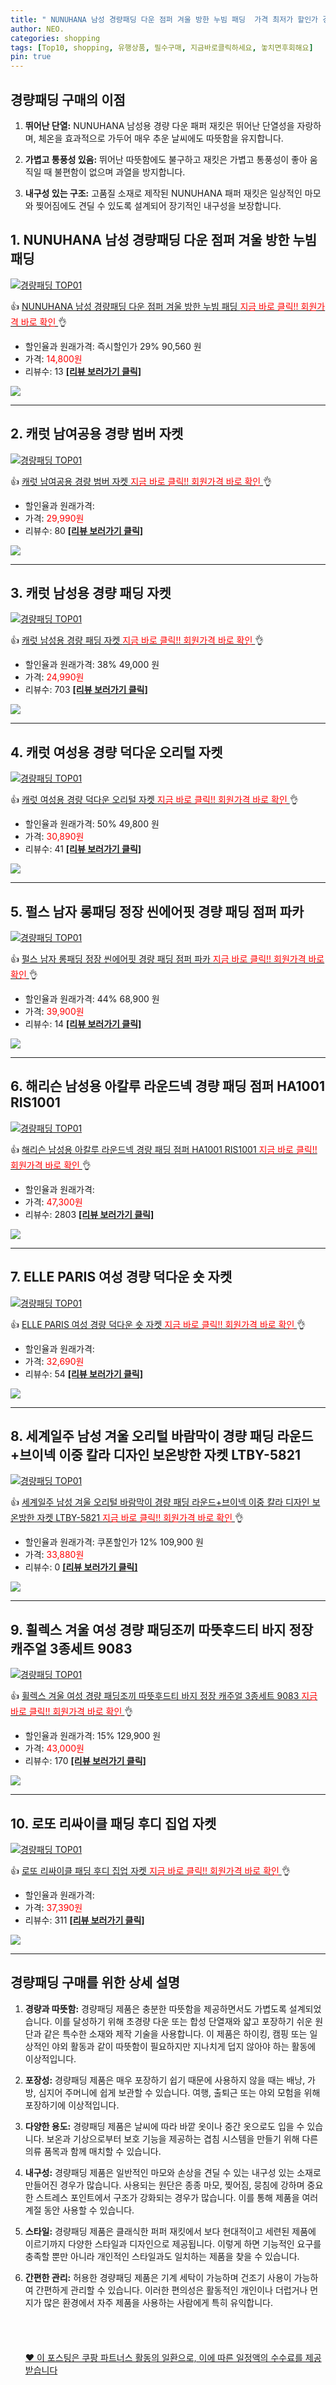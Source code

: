 ```yaml
---
title: " NUNUHANA 남성 경량패딩 다운 점퍼 겨울 방한 누빔 패딩  가격 최저가 할인가 경량패딩 최저가 추천 제품 비교"
author: NEO.
categories: shopping
tags: [Top10, shopping, 유행상품, 필수구매, 지금바로클릭하세요, 놓치면후회해요]
pin: true
---
```

## 경량패딩 구매의 이점
1. **뛰어난 단열:** NUNUHANA 남성용 경량 다운 패퍼 재킷은 뛰어난 단열성을 자랑하며, 체온을 효과적으로 가두어 매우 추운 날씨에도 따뜻함을 유지합니다.


2. **가볍고 통풍성 있음:** 뛰어난 따뜻함에도 불구하고 재킷은 가볍고 통풍성이 좋아 움직일 때 불편함이 없으며 과열을 방지합니다.


3. **내구성 있는 구조:** 고품질 소재로 제작된 NUNUHANA 패퍼 재킷은 일상적인 마모와 찢어짐에도 견딜 수 있도록 설계되어 장기적인 내구성을 보장합니다.

   

## 1.  NUNUHANA 남성 경량패딩 다운 점퍼 겨울 방한 누빔 패딩 

[![경량패딩 TOP01](https://thumbnail7.coupangcdn.com/thumbnails/remote/490x490ex/image/vendor_inventory/f6bd/976920c4b11b57823b2a36774bff637279e48bf6226e3183b63e676d7af5.jpg)](https://link.coupang.com/re/AFFSDP?lptag=AF3617701&subid=GithubCoopas&pageKey=7617859182&traceid=V0-153&itemId=20190150836&vendorItemId=87281410589)


👍 [ NUNUHANA 남성 경량패딩 다운 점퍼 겨울 방한 누빔 패딩  <font color=red> 지금 바로 클릭!! 회원가격 바로 확인 </font> ](https://link.coupang.com/re/AFFSDP?lptag=AF3617701&subid=GithubCoopas&pageKey=7617859182&traceid=V0-153&itemId=20190150836&vendorItemId=87281410589) 👌 


- 할인율과 원래가격: 즉시할인가 29%  90,560   원
- 가격: <span style='color:red'>14,800원</span>
- 리뷰수: 13  [**[리뷰 보러가기 클릭]**](https://link.coupang.com/re/AFFSDP?lptag=AF3617701&subid=GithubCoopas&pageKey=7617859182&traceid=V0-153&itemId=20190150836&vendorItemId=87281410589)

[![](/discount_price.png)](https://link.coupang.com/re/AFFSDP?lptag=AF3617701&subid=GithubCoopas&pageKey=7617859182&traceid=V0-153&itemId=20190150836&vendorItemId=87281410589)

---


   

## 2.  캐럿 남여공용 경량 범버 자켓 

[![경량패딩 TOP01](https://thumbnail8.coupangcdn.com/thumbnails/remote/490x490ex/image/retail/images/2216017694578747-69c2e653-ccab-4632-bb47-b7b9403552af.jpg)](https://link.coupang.com/re/AFFSDP?lptag=AF3617701&subid=GithubCoopas&pageKey=2111546173&traceid=V0-153&itemId=3586762063&vendorItemId=71572557005)


👍 [ 캐럿 남여공용 경량 범버 자켓  <font color=red> 지금 바로 클릭!! 회원가격 바로 확인 </font> ](https://link.coupang.com/re/AFFSDP?lptag=AF3617701&subid=GithubCoopas&pageKey=2111546173&traceid=V0-153&itemId=3586762063&vendorItemId=71572557005) 👌 


- 할인율과 원래가격: 
- 가격: <span style='color:red'>29,990원</span>
- 리뷰수: 80  [**[리뷰 보러가기 클릭]**](https://link.coupang.com/re/AFFSDP?lptag=AF3617701&subid=GithubCoopas&pageKey=2111546173&traceid=V0-153&itemId=3586762063&vendorItemId=71572557005)

[![](/discount_price.png)](https://link.coupang.com/re/AFFSDP?lptag=AF3617701&subid=GithubCoopas&pageKey=2111546173&traceid=V0-153&itemId=3586762063&vendorItemId=71572557005)

---


   

## 3.  캐럿 남성용 경량 패딩 자켓 

[![경량패딩 TOP01](https://thumbnail9.coupangcdn.com/thumbnails/remote/490x490ex/image/retail/images/2220460223953644-bc8921c0-d40f-4097-b881-ca03ba194556.jpg)](https://link.coupang.com/re/AFFSDP?lptag=AF3617701&subid=GithubCoopas&pageKey=2111547303&traceid=V0-153&itemId=3586763453&vendorItemId=71572558508)


👍 [ 캐럿 남성용 경량 패딩 자켓  <font color=red> 지금 바로 클릭!! 회원가격 바로 확인 </font> ](https://link.coupang.com/re/AFFSDP?lptag=AF3617701&subid=GithubCoopas&pageKey=2111547303&traceid=V0-153&itemId=3586763453&vendorItemId=71572558508) 👌 


- 할인율과 원래가격: 38%  49,000   원
- 가격: <span style='color:red'>24,990원</span>
- 리뷰수: 703  [**[리뷰 보러가기 클릭]**](https://link.coupang.com/re/AFFSDP?lptag=AF3617701&subid=GithubCoopas&pageKey=2111547303&traceid=V0-153&itemId=3586763453&vendorItemId=71572558508)

[![](/discount_price.png)](https://link.coupang.com/re/AFFSDP?lptag=AF3617701&subid=GithubCoopas&pageKey=2111547303&traceid=V0-153&itemId=3586763453&vendorItemId=71572558508)

---


   

## 4.  캐럿 여성용 경량 덕다운 오리털 자켓 

[![경량패딩 TOP01](https://thumbnail10.coupangcdn.com/thumbnails/remote/490x490ex/image/retail/images/7598188672585429-36834081-4dd5-4feb-88e1-dc0d79f81338.jpg)](https://link.coupang.com/re/AFFSDP?lptag=AF3617701&subid=GithubCoopas&pageKey=6059623179&traceid=V0-153&itemId=11136432287&vendorItemId=78414929918)


👍 [ 캐럿 여성용 경량 덕다운 오리털 자켓  <font color=red> 지금 바로 클릭!! 회원가격 바로 확인 </font> ](https://link.coupang.com/re/AFFSDP?lptag=AF3617701&subid=GithubCoopas&pageKey=6059623179&traceid=V0-153&itemId=11136432287&vendorItemId=78414929918) 👌 


- 할인율과 원래가격: 50%  49,800   원
- 가격: <span style='color:red'>30,890원</span>
- 리뷰수: 41  [**[리뷰 보러가기 클릭]**](https://link.coupang.com/re/AFFSDP?lptag=AF3617701&subid=GithubCoopas&pageKey=6059623179&traceid=V0-153&itemId=11136432287&vendorItemId=78414929918)

[![](/discount_price.png)](https://link.coupang.com/re/AFFSDP?lptag=AF3617701&subid=GithubCoopas&pageKey=6059623179&traceid=V0-153&itemId=11136432287&vendorItemId=78414929918)

---


   

## 5.  펄스 남자 롱패딩 정장 씬에어핏 경량 패딩 점퍼 파카 

[![경량패딩 TOP01](https://thumbnail9.coupangcdn.com/thumbnails/remote/490x490ex/image/vendor_inventory/4248/0b71df1d26ff4ec90a9f9985347001ee8916585935ad2630b9e9a4e0a1a1.jpg)](https://link.coupang.com/re/AFFSDP?lptag=AF3617701&subid=GithubCoopas&pageKey=7721967953&traceid=V0-153&itemId=20726936985&vendorItemId=88374713046)


👍 [ 펄스 남자 롱패딩 정장 씬에어핏 경량 패딩 점퍼 파카  <font color=red> 지금 바로 클릭!! 회원가격 바로 확인 </font> ](https://link.coupang.com/re/AFFSDP?lptag=AF3617701&subid=GithubCoopas&pageKey=7721967953&traceid=V0-153&itemId=20726936985&vendorItemId=88374713046) 👌 


- 할인율과 원래가격: 44%  68,900   원
- 가격: <span style='color:red'>39,900원</span>
- 리뷰수: 14  [**[리뷰 보러가기 클릭]**](https://link.coupang.com/re/AFFSDP?lptag=AF3617701&subid=GithubCoopas&pageKey=7721967953&traceid=V0-153&itemId=20726936985&vendorItemId=88374713046)

[![](/discount_price.png)](https://link.coupang.com/re/AFFSDP?lptag=AF3617701&subid=GithubCoopas&pageKey=7721967953&traceid=V0-153&itemId=20726936985&vendorItemId=88374713046)

---


   

## 6.  해리슨 남성용 아칼루 라운드넥 경량 패딩 점퍼 HA1001 RIS1001 

[![경량패딩 TOP01](https://thumbnail6.coupangcdn.com/thumbnails/remote/490x490ex/image/retail/images/8931594589258212-39a7aded-9ef6-4caf-9f5e-8a6a9b4526c9.jpg)](https://link.coupang.com/re/AFFSDP?lptag=AF3617701&subid=GithubCoopas&pageKey=7613118135&traceid=V0-153&itemId=20167613713&vendorItemId=87647951498)


👍 [ 해리슨 남성용 아칼루 라운드넥 경량 패딩 점퍼 HA1001 RIS1001  <font color=red> 지금 바로 클릭!! 회원가격 바로 확인 </font> ](https://link.coupang.com/re/AFFSDP?lptag=AF3617701&subid=GithubCoopas&pageKey=7613118135&traceid=V0-153&itemId=20167613713&vendorItemId=87647951498) 👌 


- 할인율과 원래가격: 
- 가격: <span style='color:red'>47,300원</span>
- 리뷰수: 2803  [**[리뷰 보러가기 클릭]**](https://link.coupang.com/re/AFFSDP?lptag=AF3617701&subid=GithubCoopas&pageKey=7613118135&traceid=V0-153&itemId=20167613713&vendorItemId=87647951498)

[![](/discount_price.png)](https://link.coupang.com/re/AFFSDP?lptag=AF3617701&subid=GithubCoopas&pageKey=7613118135&traceid=V0-153&itemId=20167613713&vendorItemId=87647951498)

---


   

## 7.  ELLE PARIS 여성 경량 덕다운 숏 자켓 

[![경량패딩 TOP01](https://thumbnail7.coupangcdn.com/thumbnails/remote/490x490ex/image/retail/images/8485207648201602-26076caa-87f3-4729-86fa-7dad75c18e2f.jpg)](https://link.coupang.com/re/AFFSDP?lptag=AF3617701&subid=GithubCoopas&pageKey=6673869287&traceid=V0-153&itemId=15364398208&vendorItemId=82584581221)


👍 [ ELLE PARIS 여성 경량 덕다운 숏 자켓  <font color=red> 지금 바로 클릭!! 회원가격 바로 확인 </font> ](https://link.coupang.com/re/AFFSDP?lptag=AF3617701&subid=GithubCoopas&pageKey=6673869287&traceid=V0-153&itemId=15364398208&vendorItemId=82584581221) 👌 


- 할인율과 원래가격: 
- 가격: <span style='color:red'>32,690원</span>
- 리뷰수: 54  [**[리뷰 보러가기 클릭]**](https://link.coupang.com/re/AFFSDP?lptag=AF3617701&subid=GithubCoopas&pageKey=6673869287&traceid=V0-153&itemId=15364398208&vendorItemId=82584581221)

[![](/discount_price.png)](https://link.coupang.com/re/AFFSDP?lptag=AF3617701&subid=GithubCoopas&pageKey=6673869287&traceid=V0-153&itemId=15364398208&vendorItemId=82584581221)

---


   

## 8.  세계일주 남성 겨울 오리털 바람막이 경량 패딩 라운드+브이넥 이중 칼라 디자인 보온방한 자켓 LTBY-5821 

[![경량패딩 TOP01](https://thumbnail6.coupangcdn.com/thumbnails/remote/490x490ex/image/vendor_inventory/5104/edf99bc4cba23d8180344d9d9f5aa3073689f67c9c20d43b9a81406615df.jpeg)](https://link.coupang.com/re/AFFSDP?lptag=AF3617701&subid=GithubCoopas&pageKey=7680326871&traceid=V0-153&itemId=20512249675&vendorItemId=87852679179)


👍 [ 세계일주 남성 겨울 오리털 바람막이 경량 패딩 라운드+브이넥 이중 칼라 디자인 보온방한 자켓 LTBY-5821  <font color=red> 지금 바로 클릭!! 회원가격 바로 확인 </font> ](https://link.coupang.com/re/AFFSDP?lptag=AF3617701&subid=GithubCoopas&pageKey=7680326871&traceid=V0-153&itemId=20512249675&vendorItemId=87852679179) 👌 


- 할인율과 원래가격: 쿠폰할인가 12%  109,900   원
- 가격: <span style='color:red'>33,880원</span>
- 리뷰수: 0  [**[리뷰 보러가기 클릭]**](https://link.coupang.com/re/AFFSDP?lptag=AF3617701&subid=GithubCoopas&pageKey=7680326871&traceid=V0-153&itemId=20512249675&vendorItemId=87852679179)

[![](/discount_price.png)](https://link.coupang.com/re/AFFSDP?lptag=AF3617701&subid=GithubCoopas&pageKey=7680326871&traceid=V0-153&itemId=20512249675&vendorItemId=87852679179)

---


   

## 9.  휠렉스 겨울 여성 경량 패딩조끼 따뜻후드티 바지 정장 캐주얼 3종세트 9083 

[![경량패딩 TOP01](https://thumbnail7.coupangcdn.com/thumbnails/remote/490x490ex/image/vendor_inventory/eb62/80d30de25fa2a1e72b87ee293b479c651f8e6b5f6bc814069753c027de9e.jpg)](https://link.coupang.com/re/AFFSDP?lptag=AF3617701&subid=GithubCoopas&pageKey=6917370317&traceid=V0-153&itemId=16691927292&vendorItemId=87831453172)


👍 [ 휠렉스 겨울 여성 경량 패딩조끼 따뜻후드티 바지 정장 캐주얼 3종세트 9083  <font color=red> 지금 바로 클릭!! 회원가격 바로 확인 </font> ](https://link.coupang.com/re/AFFSDP?lptag=AF3617701&subid=GithubCoopas&pageKey=6917370317&traceid=V0-153&itemId=16691927292&vendorItemId=87831453172) 👌 


- 할인율과 원래가격: 15%  129,900   원
- 가격: <span style='color:red'>43,000원</span>
- 리뷰수: 170  [**[리뷰 보러가기 클릭]**](https://link.coupang.com/re/AFFSDP?lptag=AF3617701&subid=GithubCoopas&pageKey=6917370317&traceid=V0-153&itemId=16691927292&vendorItemId=87831453172)

[![](/discount_price.png)](https://link.coupang.com/re/AFFSDP?lptag=AF3617701&subid=GithubCoopas&pageKey=6917370317&traceid=V0-153&itemId=16691927292&vendorItemId=87831453172)

---


   

## 10.  로또 리싸이클 패딩 후디 집업 자켓 

[![경량패딩 TOP01](https://thumbnail6.coupangcdn.com/thumbnails/remote/490x490ex/image/retail/images/724554396442947-b269576a-7bb5-4e14-9c6f-155bdb2c7ffc.jpg)](https://link.coupang.com/re/AFFSDP?lptag=AF3617701&subid=GithubCoopas&pageKey=6617046684&traceid=V0-153&itemId=15028987665&vendorItemId=82251615154)


👍 [ 로또 리싸이클 패딩 후디 집업 자켓  <font color=red> 지금 바로 클릭!! 회원가격 바로 확인 </font> ](https://link.coupang.com/re/AFFSDP?lptag=AF3617701&subid=GithubCoopas&pageKey=6617046684&traceid=V0-153&itemId=15028987665&vendorItemId=82251615154) 👌 


- 할인율과 원래가격: 
- 가격: <span style='color:red'>37,390원</span>
- 리뷰수: 311  [**[리뷰 보러가기 클릭]**](https://link.coupang.com/re/AFFSDP?lptag=AF3617701&subid=GithubCoopas&pageKey=6617046684&traceid=V0-153&itemId=15028987665&vendorItemId=82251615154)

[![](/discount_price.png)](https://link.coupang.com/re/AFFSDP?lptag=AF3617701&subid=GithubCoopas&pageKey=6617046684&traceid=V0-153&itemId=15028987665&vendorItemId=82251615154)

---
## 경량패딩 구매를 위한 상세 설명
1. **경량과 따뜻함:** 경량패딩 제품은 충분한 따뜻함을 제공하면서도 가볍도록 설계되었습니다. 이를 달성하기 위해 초경량 다운 또는 합성 단열재와 얇고 포장하기 쉬운 원단과 같은 특수한 소재와 제작 기술을 사용합니다. 이 제품은 하이킹, 캠핑 또는 일상적인 야외 활동과 같이 따뜻함이 필요하지만 지나치게 덥지 않아야 하는 활동에 이상적입니다.

2. **포장성:** 경량패딩 제품은 매우 포장하기 쉽기 때문에 사용하지 않을 때는 배낭, 가방, 심지어 주머니에 쉽게 보관할 수 있습니다. 여행, 출퇴근 또는 야외 모험을 위해 포장하기에 이상적입니다.

3. **다양한 용도:** 경량패딩 제품은 날씨에 따라 바깥 옷이나 중간 옷으로도 입을 수 있습니다. 보온과 기상으로부터 보호 기능을 제공하는 겹침 시스템을 만들기 위해 다른 의류 품목과 함께 매치할 수 있습니다.

4. **내구성:** 경량패딩 제품은 일반적인 마모와 손상을 견딜 수 있는 내구성 있는 소재로 만들어진 경우가 많습니다. 사용되는 원단은 종종 마모, 찢어짐, 뭉침에 강하며 중요한 스트레스 포인트에서 구조가 강화되는 경우가 많습니다. 이를 통해 제품을 여러 계절 동안 사용할 수 있습니다.

5. **스타일:** 경량패딩 제품은 클래식한 퍼퍼 재킷에서 보다 현대적이고 세련된 제품에 이르기까지 다양한 스타일과 디자인으로 제공됩니다. 이렇게 하면 기능적인 요구를 충족할 뿐만 아니라 개인적인 스타일과도 일치하는 제품을 찾을 수 있습니다.

6. **간편한 관리:** 허용한 경량패딩 제품은 기계 세탁이 가능하며 건조기 사용이 가능하여 간편하게 관리할 수 있습니다. 이러한 편의성은 활동적인 개인이나 더럽거나 먼지가 많은 환경에서 자주 제품을 사용하는 사람에게 특히 유익합니다.<br><br><br><br><br> [ ❤  이 포스팅은 쿠팡 파트너스 활동의 일환으로, 이에 따른 일정액의 수수료를 제공받습니다](https://link.coupang.com/a/bcEFyh)